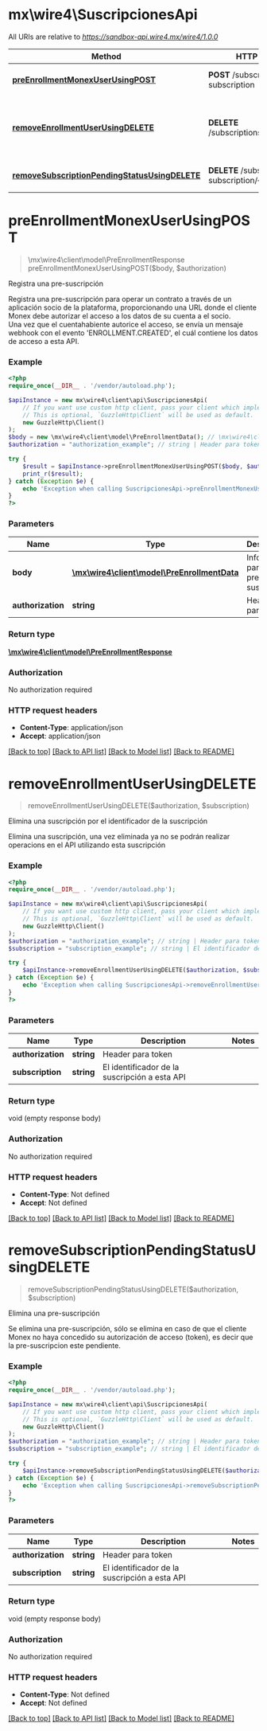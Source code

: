 # mx\wire4\SuscripcionesApi

All URIs are relative to *https://sandbox-api.wire4.mx/wire4/1.0.0*

Method | HTTP request | Description
------------- | ------------- | -------------
[**preEnrollmentMonexUserUsingPOST**](SuscripcionesApi.md#preenrollmentmonexuserusingpost) | **POST** /subscriptions/pre-subscription | Registra una pre-suscripción
[**removeEnrollmentUserUsingDELETE**](SuscripcionesApi.md#removeenrollmentuserusingdelete) | **DELETE** /subscriptions/{subscription} | Elimina una suscripción por el identificador de la suscripción
[**removeSubscriptionPendingStatusUsingDELETE**](SuscripcionesApi.md#removesubscriptionpendingstatususingdelete) | **DELETE** /subscriptions/pre-subscription/{subscription} | Elimina una pre-suscripción

# **preEnrollmentMonexUserUsingPOST**
> \mx\wire4\client\model\PreEnrollmentResponse preEnrollmentMonexUserUsingPOST($body, $authorization)

Registra una pre-suscripción

Registra una pre-suscripción para operar un contrato a través de un aplicación socio de la plataforma, proporcionando una URL donde el cliente Monex debe autorizar el acceso a los datos de su cuenta a el socio.<br/>Una vez que el cuentahabiente autorice el acceso, se envía un mensaje webhook con el evento 'ENROLLMENT.CREATED', el cuál contiene los datos de acceso a esta API.

### Example
```php
<?php
require_once(__DIR__ . '/vendor/autoload.php');

$apiInstance = new mx\wire4\client\api\SuscripcionesApi(
    // If you want use custom http client, pass your client which implements `GuzzleHttp\ClientInterface`.
    // This is optional, `GuzzleHttp\Client` will be used as default.
    new GuzzleHttp\Client()
);
$body = new \mx\wire4\client\model\PreEnrollmentData(); // \mx\wire4\client\model\PreEnrollmentData | Información para la pre-suscripción
$authorization = "authorization_example"; // string | Header para token

try {
    $result = $apiInstance->preEnrollmentMonexUserUsingPOST($body, $authorization);
    print_r($result);
} catch (Exception $e) {
    echo 'Exception when calling SuscripcionesApi->preEnrollmentMonexUserUsingPOST: ', $e->getMessage(), PHP_EOL;
}
?>
```

### Parameters

Name | Type | Description  | Notes
------------- | ------------- | ------------- | -------------
 **body** | [**\mx\wire4\client\model\PreEnrollmentData**](../Model/PreEnrollmentData.md)| Información para la pre-suscripción |
 **authorization** | **string**| Header para token |

### Return type

[**\mx\wire4\client\model\PreEnrollmentResponse**](../Model/PreEnrollmentResponse.md)

### Authorization

No authorization required

### HTTP request headers

 - **Content-Type**: application/json
 - **Accept**: application/json

[[Back to top]](#) [[Back to API list]](../../README.md#documentation-for-api-endpoints) [[Back to Model list]](../../README.md#documentation-for-models) [[Back to README]](../../README.md)

# **removeEnrollmentUserUsingDELETE**
> removeEnrollmentUserUsingDELETE($authorization, $subscription)

Elimina una suscripción por el identificador de la suscripción

Elimina una suscripción, una vez eliminada ya no se podrán realizar operacions en el API utilizando esta suscripción

### Example
```php
<?php
require_once(__DIR__ . '/vendor/autoload.php');

$apiInstance = new mx\wire4\client\api\SuscripcionesApi(
    // If you want use custom http client, pass your client which implements `GuzzleHttp\ClientInterface`.
    // This is optional, `GuzzleHttp\Client` will be used as default.
    new GuzzleHttp\Client()
);
$authorization = "authorization_example"; // string | Header para token
$subscription = "subscription_example"; // string | El identificador de la suscripción a esta API

try {
    $apiInstance->removeEnrollmentUserUsingDELETE($authorization, $subscription);
} catch (Exception $e) {
    echo 'Exception when calling SuscripcionesApi->removeEnrollmentUserUsingDELETE: ', $e->getMessage(), PHP_EOL;
}
?>
```

### Parameters

Name | Type | Description  | Notes
------------- | ------------- | ------------- | -------------
 **authorization** | **string**| Header para token |
 **subscription** | **string**| El identificador de la suscripción a esta API |

### Return type

void (empty response body)

### Authorization

No authorization required

### HTTP request headers

 - **Content-Type**: Not defined
 - **Accept**: Not defined

[[Back to top]](#) [[Back to API list]](../../README.md#documentation-for-api-endpoints) [[Back to Model list]](../../README.md#documentation-for-models) [[Back to README]](../../README.md)

# **removeSubscriptionPendingStatusUsingDELETE**
> removeSubscriptionPendingStatusUsingDELETE($authorization, $subscription)

Elimina una pre-suscripción

Se elimina una pre-suscripción, sólo se elimina en caso de que el cliente Monex no haya concedido su autorización de acceso (token), es decir que la pre-suscripcion este pendiente.

### Example
```php
<?php
require_once(__DIR__ . '/vendor/autoload.php');

$apiInstance = new mx\wire4\client\api\SuscripcionesApi(
    // If you want use custom http client, pass your client which implements `GuzzleHttp\ClientInterface`.
    // This is optional, `GuzzleHttp\Client` will be used as default.
    new GuzzleHttp\Client()
);
$authorization = "authorization_example"; // string | Header para token
$subscription = "subscription_example"; // string | El identificador de la suscripción a esta API

try {
    $apiInstance->removeSubscriptionPendingStatusUsingDELETE($authorization, $subscription);
} catch (Exception $e) {
    echo 'Exception when calling SuscripcionesApi->removeSubscriptionPendingStatusUsingDELETE: ', $e->getMessage(), PHP_EOL;
}
?>
```

### Parameters

Name | Type | Description  | Notes
------------- | ------------- | ------------- | -------------
 **authorization** | **string**| Header para token |
 **subscription** | **string**| El identificador de la suscripción a esta API |

### Return type

void (empty response body)

### Authorization

No authorization required

### HTTP request headers

 - **Content-Type**: Not defined
 - **Accept**: Not defined

[[Back to top]](#) [[Back to API list]](../../README.md#documentation-for-api-endpoints) [[Back to Model list]](../../README.md#documentation-for-models) [[Back to README]](../../README.md)

